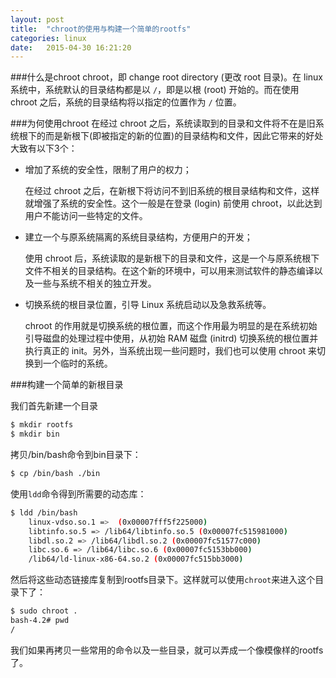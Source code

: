 ```yaml
---
layout: post
title:  "chroot的使用与构建一个简单的rootfs"
categories: linux
date:   2015-04-30 16:21:20
---
```


###什么是chroot
chroot，即 change root directory (更改 root 目录)。在 linux 系统中，系统默认的目录结构都是以 `/`，即是以根 (root) 开始的。而在使用 chroot 之后，系统的目录结构将以指定的位置作为 `/` 位置。

###为何使用chroot
在经过 chroot 之后，系统读取到的目录和文件将不在是旧系统根下的而是新根下(即被指定的新的位置)的目录结构和文件，因此它带来的好处大致有以下3个：

+ 增加了系统的安全性，限制了用户的权力；

    在经过 chroot 之后，在新根下将访问不到旧系统的根目录结构和文件，这样就增强了系统的安全性。这个一般是在登录 (login) 前使用 chroot，以此达到用户不能访问一些特定的文件。

+ 建立一个与原系统隔离的系统目录结构，方便用户的开发；

    使用 chroot 后，系统读取的是新根下的目录和文件，这是一个与原系统根下文件不相关的目录结构。在这个新的环境中，可以用来测试软件的静态编译以及一些与系统不相关的独立开发。

+ 切换系统的根目录位置，引导 Linux 系统启动以及急救系统等。

    chroot 的作用就是切换系统的根位置，而这个作用最为明显的是在系统初始引导磁盘的处理过程中使用，从初始 RAM 磁盘 (initrd) 切换系统的根位置并执行真正的 init。另外，当系统出现一些问题时，我们也可以使用 chroot 来切换到一个临时的系统。

###构建一个简单的新根目录

我们首先新建一个目录

``` bash
$ mkdir rootfs
$ mkdir bin
```
拷贝/bin/bash命令到bin目录下：

``` bash
$ cp /bin/bash ./bin
```

使用`ldd`命令得到所需要的动态库：
``` bash
$ ldd /bin/bash
    linux-vdso.so.1 =>  (0x00007fff5f225000)
    libtinfo.so.5 => /lib64/libtinfo.so.5 (0x00007fc515981000)
    libdl.so.2 => /lib64/libdl.so.2 (0x00007fc51577c000)
    libc.so.6 => /lib64/libc.so.6 (0x00007fc5153bb000)
    /lib64/ld-linux-x86-64.so.2 (0x00007fc515bb3000)
```

然后将这些动态链接库复制到rootfs目录下。这样就可以使用`chroot`来进入这个目录下了：
``` bash
$ sudo chroot .
bash-4.2# pwd
/
```
我们如果再拷贝一些常用的命令以及一些目录，就可以弄成一个像模像样的rootfs了。



